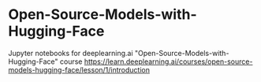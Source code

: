 # Open-Source-Models-with-Hugging-Face

Jupyter notebooks for deeplearning.ai "Open-Source-Models-with-Hugging-Face" course
https://learn.deeplearning.ai/courses/open-source-models-hugging-face/lesson/1/introduction
